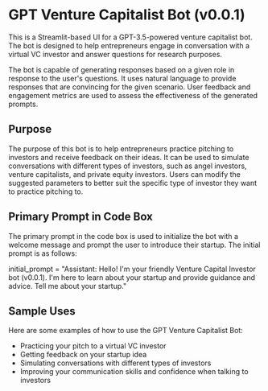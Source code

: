 # GPT Venture Capitalist Bot (v0.0.1)
This is a Streamlit-based UI for a GPT-3.5-powered venture capitalist bot. The bot is designed to help entrepreneurs engage in conversation with a virtual VC investor and answer questions for research purposes.

The bot is capable of generating responses based on a given role in response to the user's questions. It uses natural language to provide responses that are convincing for the given scenario. User feedback and engagement metrics are used to assess the effectiveness of the generated prompts.

## Purpose
The purpose of this bot is to help entrepreneurs practice pitching to investors and receive feedback on their ideas. It can be used to simulate conversations with different types of investors, such as angel investors, venture capitalists, and private equity investors. Users can modify the suggested parameters to better suit the specific type of investor they want to practice pitching to.

## Primary Prompt in Code Box
The primary prompt in the code box is used to initialize the bot with a welcome message and prompt the user to introduce their startup. The initial prompt is as follows:

initial_prompt = "Assistant: Hello! I'm your friendly Venture Capital Investor bot (v0.0.1). I'm here to learn about your startup and provide guidance and advice. Tell me about your startup."

## Sample Uses
Here are some examples of how to use the GPT Venture Capitalist Bot:

* Practicing your pitch to a virtual VC investor
* Getting feedback on your startup idea
* Simulating conversations with different types of investors
* Improving your communication skills and confidence when talking to investors
